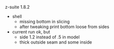 z-suite 1.8.2

- shell
  - missing bottom in slicing
  - after tweaking print bottom loose from sides
- current run ok, but
  - side 1.2 instead of .5 in model
  - thick outside seam and some inside
